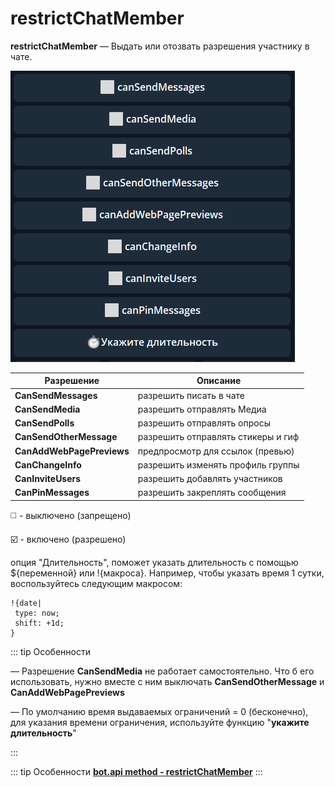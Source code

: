 # restrictChatMember

**restrictChatMember** — Выдать или отозвать разрешения участнику в чате.

![](./1.png)


| Разрешение | Описание |
| --- | --- |
|**CanSendMessages** | разрешить писать в чате
|**CanSendMedia** | разрешить отправлять Медиа |
|**CanSendPolls** | разрешить отправлять опросы |
|**CanSendOtherMessage** | разрешить отправлять стикеры и гиф |
|**CanAddWebPagePreviews** | предпросмотр для ссылок (превью) |
|**CanChangeInfo** | разрешить изменять профиль группы |
|**CanInviteUsers** | разрешить добавлять участников |
|**CanPinMessages** | разрешить закреплять сообщения |

◻️ - выключено (запрещено)

☑️ - включено (разрешено)

опция "Длительность", поможет указать длительность с помощью ${переменной} или !{макроса}. Например, чтобы указать время 1 сутки, воспользуйтесь следующим макросом: 

``` plain
!{date| 
 type: now;
 shift: +1d;
}
```
::: tip  Особенности

— Разрешение **CanSendMedia** не работает самостоятельно. Что б его использовать, нужно вместе с ним выключать **CanSendOtherMessage** и **CanAddWebPagePreviews**

— По умолчанию время выдаваемых ограничений = 0 (бесконечно), для указания времени ограничения, используйте функцию "**укажите длительность**"

:::

::: tip Особенности️
**[bot.api method - restrictChatMember](https://core.telegram.org/bots/api#restrictchatmember)**
:::

